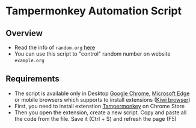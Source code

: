 # Tampermonkey Automation Script

## Overview
- Read the info of `random.org` [here](https://en.wikipedia.org/wiki/Random.org)
- You can use this script to "control" random number on website `example.org`

## Requirements

- The script is available only in Desktop [Google Chrome](https://www.google.com/chrome/), [Microsoft Edge](https://www.microsoft.com/en-us/edge/download?form=MA13FJ) or mobile browsers which supports to install extensions ([Kiwi browser](https://play.google.com/store/apps/details?id=com.kiwibrowser.browser&hl=en&gl=US&pli=1))
- First, you need to install extenstion [Tampermonkey](https://chromewebstore.google.com/detail/tampermonkey/dhdgffkkebhmkfjojejmpbldmpobfkfo) on Chrome Store
- Then you open the extension, create a new script. Copy and paste all the code from the file. Save it (Ctrl + S) and  refresh the page (F5)
